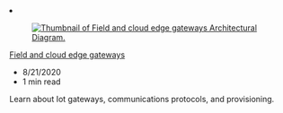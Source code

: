 <!-- This file is automatically generated by build/architectures/build_index.py. Any updates will be lost. -->

<!-- markdownlint-disable MD033 -->

<li class="grid-item item-column" data-categories="Internet of Things ">
<article class="card">
    <div class="card-header has-margin-bottom-none" aria-hidden="true">
        <figure class="image diagram has-height-175 has-overflow-hidden level">
            <a href="/azure/architecture/example-scenario/iot/field-cloud-edge-gateways"><img src="/azure/architecture/browse/thumbs/field-cloud-edge-gateways.png" class="diagram" alt="Thumbnail of Field and cloud edge gateways Architectural Diagram." data-linktype="relative-path"></a>
        </figure>
    </div>
    <div class="card-content">
        <a class="card-content-title has-margin-top-none" href="/azure/architecture/example-scenario/iot/field-cloud-edge-gateways">
            <p>Field and cloud edge gateways</p>
        </a>
        <ul class="card-content-metadata">
            <li>8/21/2020</li>
            <li>1 min read</li>
        </ul>
        <p class="card-content-description">Learn about Iot gateways, communications protocols, and provisioning.</p>
        <div class="bottom-to-top-fade is-hidden-mobile"></div>
    </div>
</article>
</li>
